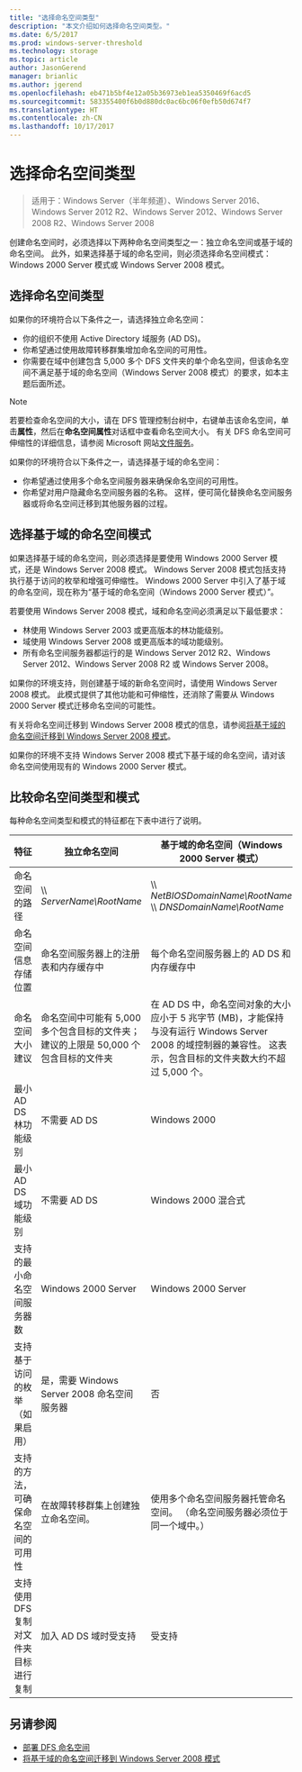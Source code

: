 ```yaml
---
title: "选择命名空间类型"
description: "本文介绍如何选择命名空间类型。"
ms.date: 6/5/2017
ms.prod: windows-server-threshold
ms.technology: storage
ms.topic: article
author: JasonGerend
manager: brianlic
ms.author: jgerend
ms.openlocfilehash: eb471b5bf4e12a05b36973eb1ea5350469f6acd5
ms.sourcegitcommit: 583355400f6b0d880dc0ac6bc06f0efb50d674f7
ms.translationtype: HT
ms.contentlocale: zh-CN
ms.lasthandoff: 10/17/2017
---
```

# <a name="choose-a-namespace-type"></a>选择命名空间类型

> 适用于：Windows Server（半年频道）、Windows Server 2016、Windows Server 2012 R2、Windows Server 2012、Windows Server 2008 R2、Windows Server 2008

创建命名空间时，必须选择以下两种命名空间类型之一：独立命名空间或基于域的命名空间。 此外，如果选择基于域的命名空间，则必须选择命名空间模式：Windows 2000 Server 模式或 Windows Server 2008 模式。

## <a name="choosing-a-namespace-type"></a>选择命名空间类型

如果你的环境符合以下条件之一，请选择独立命名空间：

-   你的组织不使用 Active Directory 域服务 (AD DS)。
-   你希望通过使用故障转移群集增加命名空间的可用性。
-   你需要在域中创建包含 5,000 多个 DFS 文件夹的单个命名空间，但该命名空间不满足基于域的命名空间（Windows Server 2008 模式）的要求，如本主题后面所述。

> [!NOTE]
> 若要检查命名空间的大小，请在 DFS 管理控制台树中，右键单击该命名空间，单击**属性**，然后在**命名空间属性**对话框中查看命名空间大小。 有关 DFS 命名空间可伸缩性的详细信息，请参阅 Microsoft 网站[文件服务](https://technet.microsoft.com/library/cc771548.aspx)。

如果你的环境符合以下条件之一，请选择基于域的命名空间：

-   你希望通过使用多个命名空间服务器来确保命名空间的可用性。
-   你希望对用户隐藏命名空间服务器的名称。 这样，便可简化替换命名空间服务器或将命名空间迁移到其他服务器的过程。

## <a name="choosing-a-domain-based-namespace-mode"></a>选择基于域的命名空间模式

如果选择基于域的命名空间，则必须选择是要使用 Windows 2000 Server 模式，还是 Windows Server 2008 模式。 Windows Server 2008 模式包括支持执行基于访问的枚举和增强可伸缩性。 Windows 2000 Server 中引入了基于域的命名空间，现在称为“基于域的命名空间（Windows 2000 Server 模式）”。

若要使用 Windows Server 2008 模式，域和命名空间必须满足以下最低要求：

-   林使用 Windows Server 2003 或更高版本的林功能级别。
-   域使用 Windows Server 2008 或更高版本的域功能级别。
-   所有命名空间服务器都运行的是 Windows Server 2012 R2、Windows Server 2012、Windows Server 2008 R2 或 Windows Server 2008。

如果你的环境支持，则创建基于域的新命名空间时，请使用 Windows Server 2008 模式。 此模式提供了其他功能和可伸缩性，还消除了需要从 Windows 2000 Server 模式迁移命名空间的可能性。

有关将命名空间迁移到 Windows Server 2008 模式的信息，请参阅[将基于域的命名空间迁移到 Windows Server 2008 模式](migrate-a-domain-based-namespace-to-windows-server-2008-mode.md)。

如果你的环境不支持 Windows Server 2008 模式下基于域的命名空间，请对该命名空间使用现有的 Windows 2000 Server 模式。

## <a name="comparing-namespace-types-and-modes"></a>比较命名空间类型和模式

每种命名空间类型和模式的特征都在下表中进行了说明。

|特征|独立命名空间|基于域的命名空间（Windows 2000 Server 模式） |基于域的命名空间（Windows Server 2008 模式） | 
|---|---|---|---|
|命名空间的路径|\\\ *ServerName\RootName* |\\\ *NetBIOSDomainName\RootName* <br />\\\ *DNSDomainName\RootName*|\\\ *NetBIOSDomainName\RootName* <br /> \\\ *DNSDomainName\RootName*|
|命名空间信息存储位置|命名空间服务器上的注册表和内存缓存中|每个命名空间服务器上的 AD DS 和内存缓存中|每个命名空间服务器上的 AD DS 和内存缓存中|
|命名空间大小建议|命名空间中可能有 5,000 多个包含目标的文件夹；建议的上限是 50,000 个包含目标的文件夹|在 AD DS 中，命名空间对象的大小应小于 5 兆字节 (MB)，才能保持与没有运行 Windows Server 2008 的域控制器的兼容性。 这表示，包含目标的文件夹数大约不超过 5,000 个。|命名空间中可能有 5,000 多个包含目标的文件夹；建议的上限是 50,000 个包含目标的文件夹 |
|最小 AD DS 林功能级别|不需要 AD DS|Windows 2000|Windows Server 2003|
|最小 AD DS 域功能级别|不需要 AD DS|Windows 2000 混合式|Windows Server 2008|
|支持的最小命名空间服务器数|Windows 2000 Server|Windows 2000 Server|Windows Server 2008|
|支持基于访问的枚举（如果启用）|是，需要 Windows Server 2008 命名空间服务器|否|是|
|支持的方法，可确保命名空间的可用性|在故障转移群集上创建独立命名空间。|使用多个命名空间服务器托管命名空间。 （命名空间服务器必须位于同一个域中。）|使用多个命名空间服务器托管命名空间。 （命名空间服务器必须位于同一个域中。）|
|支持使用 DFS 复制对文件夹目标进行复制|加入 AD DS 域时受支持|受支持|受支持|

## <a name="see-also"></a>另请参阅

-   [部署 DFS 命名空间](deploying-dfs-namespaces.md)
-   [将基于域的命名空间迁移到 Windows Server 2008 模式](migrate-a-domain-based-namespace-to-windows-server-2008-mode.md)


